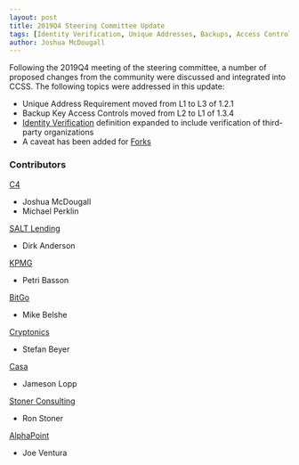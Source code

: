 ```yaml
---
layout: post
title: 2019Q4 Steering Committee Update
tags: [Identity Verification, Unique Addresses, Backups, Access Control]
author: Joshua McDougall
---
```


Following the 2019Q4 meeting of the steering committee, a number of proposed changes from the community were discussed and integrated into CCSS.  The following topics were addressed in this update:

* Unique Address Requirement moved from L1 to L3 of 1.2.1
* Backup Key Access Controls moved from L2 to L1 of 1.3.4
* [Identity Verification](/CCSS/Definitions/#identity-verification) definition expanded to include verification of third-party organizations
* A caveat has been added for [Forks](/CCSS/Caveats/#fork)

### Contributors

[C4](https://cryptoconsortium.org) 

* Joshua McDougall 
* Michael Perklin

[SALT Lending](https://saltlending.com)

* Dirk Anderson

[KPMG](https://kpmg.com)

* Petri Basson

[BitGo](https://bitgo.com)

* Mike Belshe

[Cryptonics](https://cryptonics.consulting)

* Stefan Beyer

[Casa](https://keys.casa)

* Jameson Lopp

[Stoner Consulting](http://stonerconsulting.io/)

* Ron Stoner

[AlphaPoint](https://alphapoint.com)

* Joe Ventura
